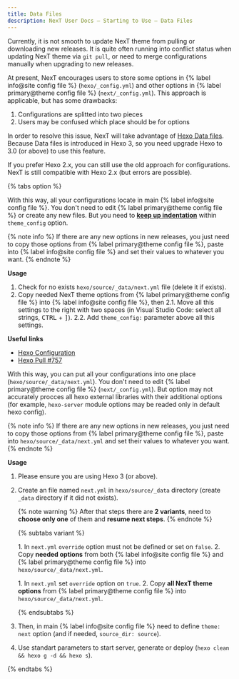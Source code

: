 ```yaml
---
title: Data Files
description: NexT User Docs – Starting to Use – Data Files
---
```

Currently, it is not smooth to update NexT theme from pulling or downloading new releases. It is quite often running into conflict status when updating NexT theme via `git pull`, or need to merge configurations manually when upgrading to new releases.

 At present, NexT encourages users to store some options in {% label info@site config file %} (`hexo/_config.yml`) and other options in {% label primary@theme config file %} (`next/_config.yml`). This approach is applicable, but has some drawbacks:
1. Configurations are splitted into two pieces
2. Users may be confused which place should be for options

In order to resolve this issue, NexT will take advantage of [Hexo Data files](https://hexo.io/docs/data-files). Because Data files is introduced in Hexo 3, so you need upgrade Hexo to 3.0 (or above) to use this feature.

If you prefer Hexo 2.x, you can still use the old approach for configurations. NexT is still compatible with Hexo 2.x (but errors are possible).

{% tabs option %}
<!-- tab {% label success@Hexo-Way %} -->
With this way, all your configurations locate in main {% label info@site config file %}.
You don't need to edit {% label primary@theme config file %} or create any new files.
But you need to **[keep up indentation](/docs/troubleshooting/#Keep-up-indentation)** within `theme_config` option.

{% note info %}
If there are any new options in new releases, you just need to copy those options from {% label primary@theme config file %}, paste into {% label info@site config file %} and set their values to whatever you want.
{% endnote %}

**Usage**

1. Check for no exists `hexo/source/_data/next.yml` file (delete it if exists).
2. Copy needed NexT theme options from {% label primary@theme config file %} into {% label info@site config file %}, then
   2.1. Move all this settings to the right with two spaces (in Visual Studio Code: select all strings, <kbd>CTRL</kbd> + <kbd>]</kbd>).
   2.2. Add `theme_config:` parameter above all this settings.

**Useful links**

* [Hexo Configuration](https://hexo.io/docs/configuration#Overriding-Theme-Config)
* [Hexo Pull #757](https://github.com/hexojs/hexo/pull/757)

<!-- endtab -->

<!-- tab NexT-Way -->
With this way, you can put all your configurations into one place (`hexo/source/_data/next.yml`).
You don't need to edit {% label primary@theme config file %} (`next/_config.yml`).
But option may not accurately procces all hexo external libraries with their additional options (for example, `hexo-server` module options may be readed only in default hexo config).

{% note info %}
If there are any new options in new releases, you just need to copy those options from {% label primary@theme config file %}, paste into `hexo/source/_data/next.yml` and set their values to whatever you want.
{% endnote %}

**Usage**

1. Please ensure you are using Hexo 3 (or above).
2. Create an file named `next.yml` in `hexo/source/_data` directory (create `_data` directory if it did not exists).

   {% note warning %}
   After that steps there are **2 variants**, need to **choose only one** of them and **resume next steps**.
   {% endnote %}

   {% subtabs variant %}
   <!-- tab <strong><code>override: false</code></strong> -->
   1\. In `next.yml` `override` option must not be defined or set on `false`.
   2\. Copy **needed options** from both {% label info@site config file %} and {% label primary@theme config file %} into `hexo/source/_data/next.yml`.
   <!-- endtab -->

   <!-- tab <code>override: true</code> -->
   1\. In `next.yml` set `override` option on `true`.
   2\. Copy **all NexT theme options** from {% label primary@theme config file %} into `hexo/source/_data/next.yml`.
   <!-- endtab -->
   {% endsubtabs %}
3. Then, in main {% label info@site config file %} need to define `theme: next` option (and if needed, `source_dir: source`).
4. Use standart parameters to start server, generate or deploy (`hexo clean && hexo g -d && hexo s`).

<!-- endtab -->
{% endtabs %}
